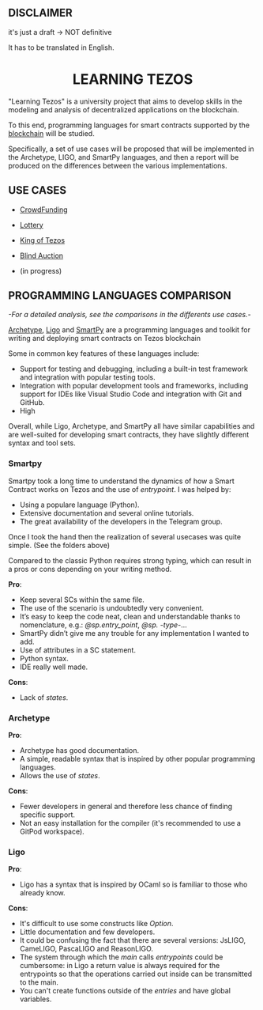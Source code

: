 
## DISCLAIMER

  

it's just a draft -> NOT definitive

  

It has to be translated in English.

  

# <center>LEARNING TEZOS<center>

"Learning Tezos" is a university project that aims to develop skills in the modeling and analysis of decentralized applications on the blockchain.

To this end, programming languages for smart contracts supported by the [blockchain](https://tezos.com/) will be studied.

Specifically, a set of use cases will be proposed that will be implemented in the Archetype, LIGO, and SmartPy languages, and then a report will be produced on the differences between the various implementations.
  

## USE CASES

* [CrowdFunding](https://github.com/TheMastro-11/LearningTezos/tree/contracts/CrowdFunding)

* [Lottery](https://github.com/TheMastro-11/LearningTezos/tree/contracts/Lottery)

* [King of Tezos](https://github.com/TheMastro-11/LearningTezos/tree/contracts/KingOfTezos)

* [Blind Auction](https://github.com/TheMastro-11/LearningTezos/tree/contracts/BlindAuction)

* (in progress)

  

## PROGRAMMING LANGUAGES COMPARISON

*-For a detailed analysis, see the comparisons in the differents use cases.-*
  
[Archetype](https://archetype-lang.org/), [Ligo](https://tezos.com/developers/ligo/) and [SmartPy](https://smartpy.io/) are a programming languages and toolkit for writing and deploying smart contracts on Tezos blockchain

Some in common key features of these languages include:
* Support for testing and debugging, including a built-in test framework and integration with popular testing tools.
* Integration with popular development tools and frameworks, including support for IDEs like Visual Studio Code and integration with Git and GitHub.
* High

Overall, while Ligo, Archetype, and SmartPy all have similar capabilities and are well-suited for developing smart contracts, they have slightly different syntax and tool sets.

### Smartpy 
Smartpy took a long time to understand the dynamics of how a Smart Contract works on Tezos and the use of *entrypoint*.
I was helped by:
* Using a populare language (Python).
* Extensive documentation and several online tutorials.
* The great availability of the developers in the Telegram group.

Once I took the hand then the realization of several usecases was quite simple. (See the folders above)

Compared to the classic Python requires strong typing, which can result in a pros or cons depending on your writing method.

**Pro**:
* Keep several SCs within the same file.
* The use of the scenario is undoubtedly very convenient.
* It’s easy to keep the code neat, clean and understandable thanks to nomenclature, e.g.: *@sp.entry_point*, *@sp. -type-*...
* SmartPy didn’t give me any trouble for any implementation I wanted to add.
* Use of attributes in a SC statement.
* Python syntax.
* IDE really well made.

**Cons**:
* Lack of *states*.

### Archetype
**Pro**:
* Archetype has good documentation.
* A simple, readable syntax that is inspired by other popular programming languages.
* Allows the use of *states*. 

**Cons**:
* Fewer developers in general and therefore less chance of finding specific support.
* Not an easy installation for the compiler (it's recommended to use a GitPod workspace).

### Ligo
**Pro**:
* Ligo has a syntax that is inspired by OCaml so is familiar to those who already know.

**Cons**:
* It's difficult to use some constructs like *Option*.
* Little documentation and few developers.
* It could be confusing the fact that there are several versions: JsLIGO, CameLIGO, PascaLIGO and ReasonLIGO.
* The system through which the *main* calls *entrypoints* could be cumbersome: in Ligo a return value is always required for the entrypoints so that the operations carried out inside can be transmitted to the main.
* You can't create functions outside of the *entries* and have global variables.


